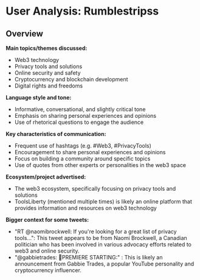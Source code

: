 # User Analysis: Rumblestripss

## Overview

**Main topics/themes discussed:**
- Web3 technology
- Privacy tools and solutions
- Online security and safety
- Cryptocurrency and blockchain development
- Digital rights and freedoms

**Language style and tone:**
- Informative, conversational, and slightly critical tone
- Emphasis on sharing personal experiences and opinions
- Use of rhetorical questions to engage the audience

**Key characteristics of communication:**
- Frequent use of hashtags (e.g. #Web3, #PrivacyTools)
- Encouragement to share personal experiences and opinions
- Focus on building a community around specific topics
- Use of quotes from other experts or personalities in the web3 space

**Ecosystem/project advertised:**
- The web3 ecosystem, specifically focusing on privacy tools and solutions
- ToolsLiberty (mentioned multiple times) is likely an online platform that provides information and resources on web3 technology

**Bigger context for some tweets:**

* "RT @naomibrockwell: If you're looking for a great list of privacy tools...": This tweet appears to be from Naomi Brockwell, a Canadian politician who has been involved in various advocacy efforts related to web3 and online security.
* "@gabbietrades: 🔴PREMIERE STARTING:" : This is likely an announcement from Gabbie Trades, a popular YouTube personality and cryptocurrency influencer.